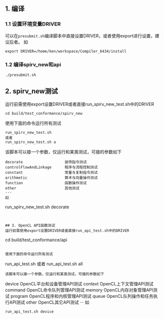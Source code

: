





## 1. 编译
### 1.1 设置环境变量DRIVER
可以在`presubmit.sh`编译脚本中直接设置DRIVER，或者使用export进行设置，建议后者。
如
```
export DRIVER=/home/ken/workspace/Compiler_6434/install
```

### 1.2 编译spirv_new和api
```
./presubmit.sh
```


## 2. spirv_new测试
运行前需使用export设置DRIVER或者直接run_spirv_new_test.sh中的DRIVER
```
cd build/test_conformance/spirv_new
```

使用下面的命令运行所有测试
```
run_spirv_new_test.sh
或者
run_spirv_new_test.sh a
```
该脚本可以接一个参数，仅运行和某类测试，可接的参数如下
```
decorate                   装饰指令测试
controlFlowAndLinkage      程序与流程控制测试
constant                   常量与复制指令测试
arithmetic                 算术与向量操作测试
function                   函数操作测试
other                      其他测试
···
如
```
run_spirv_new_test.sh decorate
```


## 3. OpenCL API函数测试
运行前需使用export设置DRIVER或者直接run_api_test.sh中的DRIVER
```
cd build/test_conformance/api
```

使用下面的命令运行所有测试
```
run_api_test.sh
或者
run_api_test.sh all
```
该脚本可以接一个参数，仅运行和某类测试，可接的参数如下
```
device                    OpenCL平台和设备管理API测试
context                   OpenCL上下文管理API测试  
command                   OpenCL命令队列管理API测试
memory                    OpenCL内存对象管理API测试
program                   OpenCL程序和内核管理API测试
queue                     OpenCL队列操作和任务执行API测试
other                     OpenCL其它API测试
···
如
```
run_api_test.sh device
```


